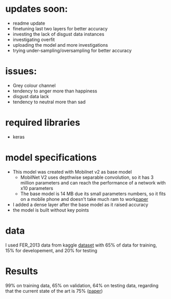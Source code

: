 # updates soon:
- readme update
- finetuning last two layers for better accuracy
- investing the lack of disgust data instances
- investigating overfit
- uploading the model and more investigations
- trying under-sampling/oversampling for better accuracy

# issues:
- Grey colour channel
- tendency to anger more than happiness
- disgust data lack
- tendency to neutral more than sad


# required libraries
- keras

# model specifications
- This model was created with Mobilnet v2 as base model
  - MobilNet V2 uses depthwise separable convolution, so it has 3 million parameters and can reach the performance of a network with x10 parameters
  - The base model is 14 MB due its small parameters numbers, so it fits on a mobile phone and doesn't take much ram to work[paper](https://arxiv.org/pdf/1804.10892.pdf)
- I added a dense layer after the base model as it raised accuracy
- the model is built without key points

# data
I used FER_2013 data from kaggle [dataset](https://www.kaggle.com/msambare/fer2013) with 65% of data for training, 15% for developement, and 20% for testing


# Results
99% on training data, 65% on validation, 64% on testing data, regarding that the current state of the art is 75% ([paper](https://arxiv.org/pdf/1804.10892.pdf#:~:text=With%20a%20top%20ac%2D%20curacy,the%20best%20accuracy%20of%2087.76%25.))
